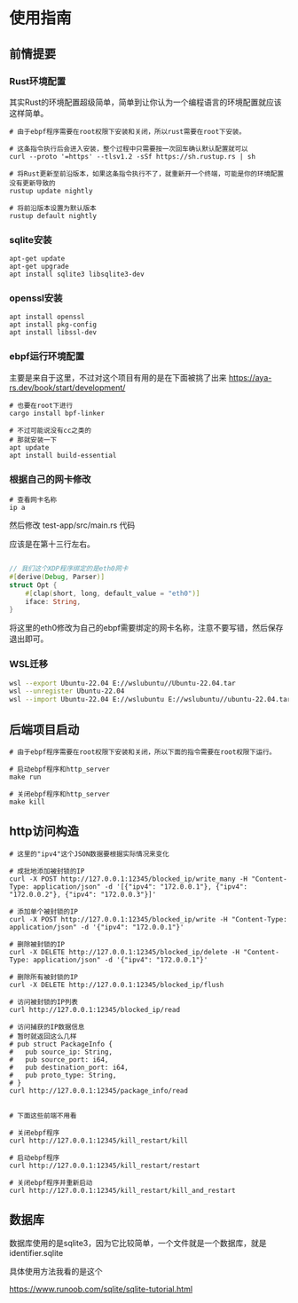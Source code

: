 # 使用指南

## 前情提要

### Rust环境配置

其实Rust的环境配置超级简单，简单到让你认为一个编程语言的环境配置就应该这样简单。

```shell
# 由于ebpf程序需要在root权限下安装和关闭，所以rust需要在root下安装。

# 这条指令执行后会进入安装，整个过程中只需要按一次回车确认默认配置就可以
curl --proto '=https' --tlsv1.2 -sSf https://sh.rustup.rs | sh

# 将Rust更新至前沿版本，如果这条指令执行不了，就重新开一个终端，可能是你的环境配置没有更新导致的
rustup update nightly

# 将前沿版本设置为默认版本
rustup default nightly
```

### sqlite安装

```shell
apt-get update
apt-get upgrade
apt install sqlite3 libsqlite3-dev
```

### openssl安装

```shell
apt install openssl
apt install pkg-config
apt install libssl-dev
```

### ebpf运行环境配置

主要是来自于这里，不过对这个项目有用的是在下面被挑了出来
https://aya-rs.dev/book/start/development/

```shell
# 也要在root下进行
cargo install bpf-linker

# 不过可能说没有cc之类的
# 那就安装一下
apt update
apt install build-essential
```

### 根据自己的网卡修改

```shell
# 查看网卡名称
ip a
```

然后修改 test-app/src/main.rs 代码

应该是在第十三行左右。

```rust

// 我们这个XDP程序绑定的是eth0网卡
#[derive(Debug, Parser)]
struct Opt {
    #[clap(short, long, default_value = "eth0")]
    iface: String,
}

```

将这里的eth0修改为自己的ebpf需要绑定的网卡名称，注意不要写错，然后保存退出即可。

### WSL迁移

```bash
wsl --export Ubuntu-22.04 E://wslubuntu//Ubuntu-22.04.tar
wsl --unregister Ubuntu-22.04
wsl --import Ubuntu-22.04 E://wslubuntu E://wslubuntu//ubuntu-22.04.tar
```

## 后端项目启动

```shell
# 由于ebpf程序需要在root权限下安装和关闭，所以下面的指令需要在root权限下运行。

# 启动ebpf程序和http_server
make run

# 关闭ebpf程序和http_server
make kill
```

## http访问构造

```shell
# 这里的"ipv4"这个JSON数据要根据实际情况来变化

# 成批地添加被封锁的IP
curl -X POST http://127.0.0.1:12345/blocked_ip/write_many -H "Content-Type: application/json" -d '[{"ipv4": "172.0.0.1"}, {"ipv4": "172.0.0.2"}, {"ipv4": "172.0.0.3"}]'

# 添加单个被封锁的IP
curl -X POST http://127.0.0.1:12345/blocked_ip/write -H "Content-Type: application/json" -d '{"ipv4": "172.0.0.1"}'

# 删除被封锁的IP
curl -X DELETE http://127.0.0.1:12345/blocked_ip/delete -H "Content-Type: application/json" -d '{"ipv4": "172.0.0.1"}'

# 删除所有被封锁的IP
curl -X DELETE http://127.0.0.1:12345/blocked_ip/flush

# 访问被封锁的IP列表
curl http://127.0.0.1:12345/blocked_ip/read

# 访问捕获的IP数据信息
# 暂时就返回这么几样
# pub struct PackageInfo {
#   pub source_ip: String,
#   pub source_port: i64,
#   pub destination_port: i64,
#   pub proto_type: String,
# }
curl http://127.0.0.1:12345/package_info/read


# 下面这些前端不用看

# 关闭ebpf程序
curl http://127.0.0.1:12345/kill_restart/kill

# 启动ebpf程序
curl http://127.0.0.1:12345/kill_restart/restart

# 关闭ebpf程序并重新启动
curl http://127.0.0.1:12345/kill_restart/kill_and_restart
```

## 数据库

数据库使用的是sqlite3，因为它比较简单，一个文件就是一个数据库，就是 identifier.sqlite

具体使用方法我看的是这个

https://www.runoob.com/sqlite/sqlite-tutorial.html
